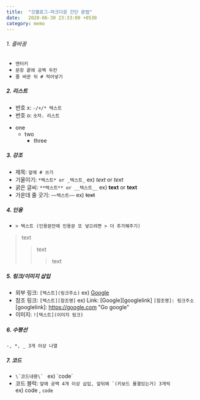 ```yaml
---
title:  "깃블로그-마크다운 간단 문법"
date:   2020-06-30 23:33:00 +0530
category: memo
---
```


###### 1. 줄바꿈
  - ```엔터키```
  - ```문장 끝에 공백 두칸```
  - ```줄 바꾼 뒤 # 적어넣기```

##### 2. 리스트
  - 번호 x: ```-/+/* 텍스트```
  - 번호 o: ```숫자. 리스트```
* one
   * two
      * three 

##### 3. 강조
  - 제목: ```앞에 # 쓰기```
  - 기울이기: ```*텍스트* or _텍스트_``` ex) *text* or _text_
  - 굵은 글씨: ```**텍스트** or __텍스트__``` ex) **text** or __text__
  - 가운데 줄 긋기: ```~~텍스트~~``` ex) ~~text~~
  
##### 4. 인용
  - ```> 텍스트 (인용문안에 인용문 또 넣으려면 > 더 추가해주기)```
> text
> > text
> > > text
  
##### 5. 링크/이미지 삽입
  - 외부 링크: ```[텍스트](링크주소)``` ex) [Google](https://google.com, "google link")
  - 참조 링크: ```[텍스트][참조명]``` ex) Link: [Google][googlelink]
               ```[참조명]: 링크주소```        [googlelink]: https://google.com "Go google"
  - 이미지: ```![텍스트](이미지 링크)```
  
##### 6. 수평선  
  ```-, *, _ 3개 이상 나열```
  
##### 7. 코드
  - ```\`코드내용\` ``` ex) \`code\`
  - 코드 블럭: ```앞에 공백 4개 이상 삽입, 앞뒤에 `(키보드 물결있는거) 3개씩 ```  
  ex)     code    , ```code```


